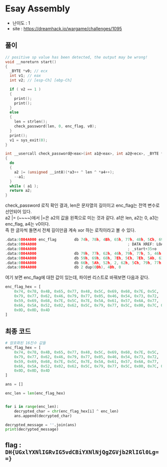 # Esay Assembly
- 난이도 : 1
- site : https://dreamhack.io/wargame/challenges/1095
## 풀이
```c
// positive sp value has been detected, the output may be wrong!
void __noreturn start()
{
  _BYTE *v0; // ecx
  int v1; // eax
  int v2; // [esp-Ch] [ebp-Ch]

  if ( v2 == 1 )
  {
    print();
    print();
  }
  else
  {
    len = strlen();
    check_password(len, 0, enc_flag, v0);
  }
  print();
  v1 = sys_exit(0);
}

int __usercall check_password@<eax>(int a1@<eax>, int a2@<ecx>, _BYTE *a3@<edi>, _BYTE *a4@<esi>)
{
  do
  {
    a2 |= (unsigned __int8)(*a3++ ^ len ^ *a4++);
    --a1;
  }
  while ( a1 );
  return a2;
}
```
check_password 로직 확인 결과, len은 문자열의 길이이고 enc_flag는 전역 변수로 선언되어 있다. <br> 
a2 |= (~~~~)에서 |=은 a2의 값을 왼쪽으로 미는 것과 같다. a1은 len, a2는 0, a3는 enc_flag, a4는 v0이다.<br>
즉 한 글자씩 돌면서 전체 길이만큼 계속 xor 하는 로직이라고 볼 수 있다.

```c
.data:0804A000 enc_flag        db 74h, 78h, 4Bh, 65h, 77h, 48h, 5Ch, 69h, 68h, 7Eh, 5Ch
.data:0804A000                                         ; DATA XREF: LOAD:0804807C↑o
.data:0804A000                                         ; _start+35↑o
.data:0804A000                 db 79h, 77h, 62h, 46h, 79h, 77h, 5, 46h, 54h, 73h, 72h
.data:0804A000                 db 59h, 69h, 68h, 7Eh, 5Ch, 7Eh, 5Ah, 61h, 57h, 6Ah, 77h
.data:0804A000                 db 66h, 5Ah, 52h, 2, 62h, 5Ch, 79h, 77h, 5Ch, 0, 7Ch, 57h
.data:0804A000                 db 2 dup(0Dh), 4Dh, 0
```
여기 보면 enc_flag에 대한 값이 있는데, 파이썬 리스트로 바꿔보면 다음과 같다.
```py
enc_flag_hex = [
    0x74, 0x78, 0x4B, 0x65, 0x77, 0x48, 0x5C, 0x69, 0x68, 0x7E, 0x5C,
    0x79, 0x77, 0x62, 0x46, 0x79, 0x77, 0x05, 0x46, 0x54, 0x73, 0x72,
    0x59, 0x69, 0x68, 0x7E, 0x5C, 0x7E, 0x5A, 0x61, 0x57, 0x6A, 0x77,
    0x66, 0x5A, 0x52, 0x02, 0x62, 0x5C, 0x79, 0x77, 0x5C, 0x00, 0x7C, 0x57,
    0x0D, 0x0D, 0x4D
]
```

## 최종 코드
```py
# 암호화된 16진수 값들
enc_flag_hex = [
    0x74, 0x78, 0x4B, 0x65, 0x77, 0x48, 0x5C, 0x69, 0x68, 0x7E, 0x5C,
    0x79, 0x77, 0x62, 0x46, 0x79, 0x77, 0x05, 0x46, 0x54, 0x73, 0x72,
    0x59, 0x69, 0x68, 0x7E, 0x5C, 0x7E, 0x5A, 0x61, 0x57, 0x6A, 0x77,
    0x66, 0x5A, 0x52, 0x02, 0x62, 0x5C, 0x79, 0x77, 0x5C, 0x00, 0x7C, 0x57,
    0x0D, 0x0D, 0x4D
]

ans = []

enc_len = len(enc_flag_hex)


for i in range(enc_len):
    decrypted_char = chr(enc_flag_hex[i] ^ enc_len)
    ans.append(decrypted_char)

decrypted_message = ''.join(ans)
print(decrypted_message)

```

## flag : `DH{UGxlYXNlIGRvIG5vdCBiYXNlNjQgZGVjb2RlIGl0Lg==}`